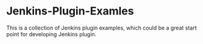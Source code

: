 # Jenkins-Plugin-Examles
This is a collection of Jenkins plugin examples, which could be a great start point for developing Jenkins plugin.

